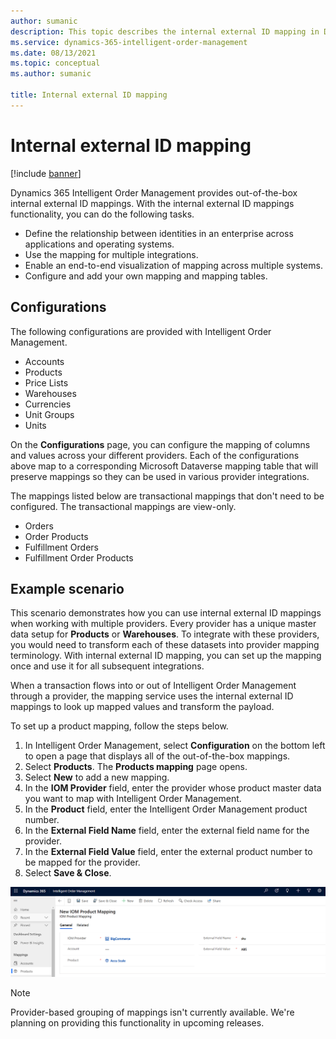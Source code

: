 ```yaml
---
author: sumanic
description: This topic describes the internal external ID mapping in Dynamics 365 Intelligent Order Management.
ms.service: dynamics-365-intelligent-order-management
ms.date: 08/13/2021
ms.topic: conceptual
ms.author: sumanic

title: Internal external ID mapping
---
```



# Internal external ID mapping

[!include [banner](includes/banner.md)]

Dynamics 365 Intelligent Order Management provides out-of-the-box internal external ID mappings. With the internal external ID mappings functionality, you can do the following tasks.

- Define the relationship between identities in an enterprise across applications and operating systems.
- Use the mapping for multiple integrations.
- Enable an end-to-end visualization of mapping across multiple systems.
- Configure and add your own mapping and mapping tables.


## Configurations

The following configurations are provided with Intelligent Order Management.

- Accounts
- Products
- Price Lists
- Warehouses
- Currencies
- Unit Groups
- Units

On the **Configurations** page, you can configure the mapping of columns and values across your different providers. Each of the configurations above map to a corresponding Microsoft Dataverse mapping table that will preserve mappings so they can be used in various provider integrations.

The mappings listed below are transactional mappings that don't need to be configured. The transactional mappings are view-only.

- Orders
- Order Products
- Fulfillment Orders
- Fulfillment Order Products

## Example scenario

This scenario demonstrates how you can use internal external ID mappings when working with multiple providers. Every provider has a unique master data setup for **Products** or **Warehouses**. To integrate with these providers, you would need to transform each of these datasets into provider mapping terminology. With internal external ID mapping, you can set up the mapping once and use it for all subsequent integrations.

When a transaction flows into or out of Intelligent Order Management through a provider, the mapping service uses the internal external ID mappings to look up mapped values and transform the payload.

To set up a product mapping, follow the steps below.

1. In Intelligent Order Management, select **Configuration** on the bottom left to open a page that displays all of the out-of-the-box mappings.
1. Select **Products**. The **Products mapping** page opens.
1. Select **New** to add a new mapping.
1. In the **IOM Provider** field, enter the provider whose product master data you want to map with Intelligent Order Management.
1. In the **Product** field, enter the Intelligent Order Management product number.
1. In the **External Field Name** field, enter the external field name for the provider.
1. In the **External Field Value** field, enter the external product number to be mapped for the provider.
1. Select **Save & Close**.

![new product mapping screenshot](media/prodmap.png)


> [!NOTE]
> Provider-based grouping of mappings isn't currently available. We're planning on providing this functionality in upcoming releases.


